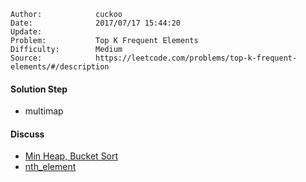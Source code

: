 
    Author:            cuckoo
    Date:              2017/07/17 15:44:20
    Update:            
    Problem:           Top K Frequent Elements
    Difficulty:        Medium
    Source:            https://leetcode.com/problems/top-k-frequent-elements/#/description

#### Solution Step
 - multimap

#### Discuss
 - [Min Heap, Bucket Sort](https://discuss.leetcode.com/topic/44271/c-o-nlogk-and-o-n-solutions)
 - [nth_element](https://discuss.leetcode.com/topic/44913/regards-summary-of-3-concise-c-implementations)
